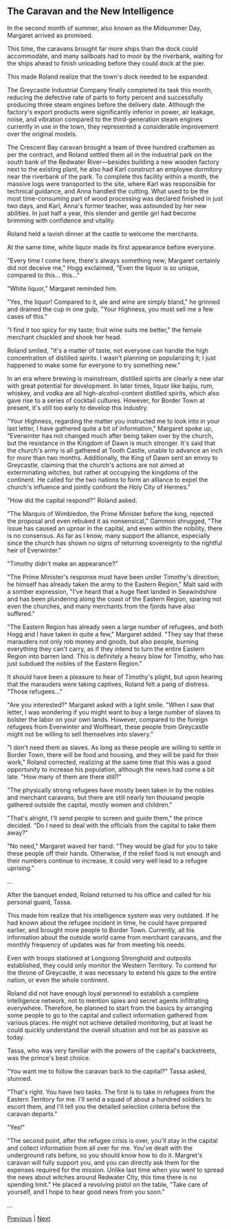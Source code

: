## The Caravan and the New Intelligence
In the second month of summer, also known as the Midsummer Day, Margaret arrived as promised.

This time, the caravans brought far more ships than the dock could accommodate, and many sailboats had to moor by the riverbank, waiting for the ships ahead to finish unloading before they could dock at the pier.

This made Roland realize that the town's dock needed to be expanded.

The Greycastle Industrial Company finally completed its task this month, reducing the defective rate of parts to forty percent and successfully producing three steam engines before the delivery date. Although the factory's export products were significantly inferior in power, air leakage, noise, and vibration compared to the third-generation steam engines currently in use in the town, they represented a considerable improvement over the original models.

The Crescent Bay caravan brought a team of three hundred craftsmen as per the contract, and Roland settled them all in the industrial park on the south bank of the Redwater River—besides building a new wooden factory next to the existing plant, he also had Karl construct an employee dormitory near the riverbank of the park. To complete this facility within a month, the massive logs were transported to the site, where Karl was responsible for technical guidance, and Anna handled the cutting. What used to be the most time-consuming part of wood processing was declared finished in just two days, and Karl, Anna's former teacher, was astounded by her new abilities. In just half a year, this slender and gentle girl had become brimming with confidence and vitality.

Roland held a lavish dinner at the castle to welcome the merchants.

At the same time, white liquor made its first appearance before everyone.

"Every time I come here, there's always something new; Margaret certainly did not deceive me," Hogg exclaimed, "Even the liquor is so unique, compared to this... this..."

"White liquor," Margaret reminded him.



"Yes, the liquor! Compared to it, ale and wine are simply bland," he grinned and drained the cup in one gulp, "Your Highness, you must sell me a few cases of this."



"I find it too spicy for my taste; fruit wine suits me better," the female merchant chuckled and shook her head.



Roland smiled, "It's a matter of taste, not everyone can handle the high concentration of distilled spirits. I wasn't planning on popularizing it; I just happened to make some for everyone to try something new."



In an era where brewing is mainstream, distilled spirits are clearly a new star with great potential for development. In later times, liquor like baijiu, rum, whiskey, and vodka are all high-alcohol-content distilled spirits, which also gave rise to a series of cocktail cultures. However, for Border Town at present, it's still too early to develop this industry.



"Your Highness, regarding the matter you instructed me to look into in your last letter, I have gathered quite a bit of information," Margaret spoke up, "Everwinter has not changed much after being taken over by the church, but the resistance in the Kingdom of Dawn is much stronger. It's said that the church's army is all gathered at Tooth Castle, unable to advance an inch for more than two months. Additionally, the King of Dawn sent an envoy to Greycastle, claiming that the church's actions are not aimed at exterminating witches, but rather at occupying the kingdoms of the continent. He called for the two nations to form an alliance to expel the church's influence and jointly confront the Holy City of Hermes."



"How did the capital respond?" Roland asked.



"The Marquis of Wimbledon, the Prime Minister before the king, rejected the proposal and even rebuked it as nonsensical," Gammon shrugged, "The issue has caused an uproar in the capital, and even within the nobility, there is no consensus. As far as I know, many support the alliance, especially since the church has shown no signs of returning sovereignty to the rightful heir of Everwinter."



"Timothy didn't make an appearance?"



"The Prime Minister's response must have been under Timothy's direction; he himself has already taken the army to the Eastern Region," Malt said with a somber expression, "I've heard that a huge fleet landed in Seawindshire and has been plundering along the coast of the Eastern Region, sparing not even the churches, and many merchants from the fjords have also suffered."



"The Eastern Region has already seen a large number of refugees, and both Hogg and I have taken in quite a few," Margaret added. "They say that these marauders not only rob money and goods, but also people, burning everything they can't carry, as if they intend to turn the entire Eastern Region into barren land. This is definitely a heavy blow for Timothy, who has just subdued the nobles of the Eastern Region."



It should have been a pleasure to hear of Timothy's plight, but upon hearing that the marauders were taking captives, Roland felt a pang of distress. "Those refugees..."



"Are you interested?" Margaret asked with a light smile. "When I saw that letter, I was wondering if you might want to buy a large number of slaves to bolster the labor on your own lands. However, compared to the foreign refugees from Everwinter and Wolfheart, these people from Greycastle might not be willing to sell themselves into slavery."



"I don't need them as slaves. As long as these people are willing to settle in Border Town, there will be food and housing, and they will be paid for their work," Roland corrected, realizing at the same time that this was a good opportunity to increase his population, although the news had come a bit late. "How many of them are there still?"



"The physically strong refugees have mostly been taken in by the nobles and merchant caravans, but there are still nearly ten thousand people gathered outside the capital, mostly women and children."



"That's alright, I'll send people to screen and guide them," the prince decided. "Do I need to deal with the officials from the capital to take them away?"



"No need," Margaret waved her hand. "They would be glad for you to take these people off their hands. Otherwise, if the relief food is not enough and their numbers continue to increase, it could very well lead to a refugee uprising."



...

After the banquet ended, Roland returned to his office and called for his personal guard, Tassa.



This made him realize that his intelligence system was very outdated. If he had known about the refugee incident in time, he could have prepared earlier, and brought more people to Border Town. Currently, all his information about the outside world came from merchant caravans, and the monthly frequency of updates was far from meeting his needs.



Even with troops stationed at Longsong Stronghold and outposts established, they could only monitor the Western Territory. To contend for the throne of Greycastle, it was necessary to extend his gaze to the entire nation, or even the whole continent.



Roland did not have enough loyal personnel to establish a complete intelligence network, not to mention spies and secret agents infiltrating everywhere. Therefore, he planned to start from the basics by arranging some people to go to the capital and collect information gathered from various places. He might not achieve detailed monitoring, but at least he could quickly understand the overall situation and not be as passive as today.



Tassa, who was very familiar with the powers of the capital's backstreets, was the prince's best choice.



"You want me to follow the caravan back to the capital?" Tassa asked, stunned.



"That's right. You have two tasks. The first is to take in refugees from the Eastern Territory for me. I'll send a squad of about a hundred soldiers to escort them, and I'll tell you the detailed selection criteria before the caravan departs."



"Yes!"



"The second point, after the refugee crisis is over, you'll stay in the capital and collect information from all over for me. You've dealt with the underground rats before, so you should know how to do it. Margret's caravan will fully support you, and you can directly ask them for the expenses required for the mission. Unlike last time when you went to spread the news about witches around Redwater City, this time there is no spending limit." He placed a revolving pistol on the table, "Take care of yourself, and I hope to hear good news from you soon."



...





[Previous](CH0211.md) | [Next](CH0213.md)
